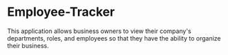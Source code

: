 # Employee-Tracker

This application allows business owners to view their company's departments, roles, and employees so that they have the ability to organize their business.
